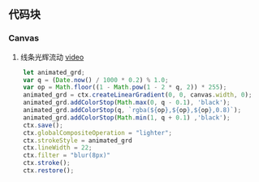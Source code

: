 ## 代码块

### Canvas
1. 线条光辉流动 [video](#https://github.com/lulu-s/lulu-book/blob/master/assets/%E7%BA%BF%E6%9D%A1%E5%85%89%E8%BE%89%E6%B5%81%E5%8A%A8.mov)
```js
    let animated_grd;
    var q = (Date.now() / 1000 * 0.2) % 1.0;
    var op = Math.floor((1 - Math.pow(1 - 2 * q, 2)) * 255);
    animated_grd = ctx.createLinearGradient(0, 0, canvas.width, 0);
    animated_grd.addColorStop(Math.max(0, q - 0.1), 'black');
    animated_grd.addColorStop(q, `rgba(${op},${op},${op},0.8)`);
    animated_grd.addColorStop(Math.min(1, q + 0.1) ,'black');
    ctx.save();
    ctx.globalCompositeOperation = "lighter";
    ctx.strokeStyle = animated_grd
    ctx.lineWidth = 22;
    ctx.filter = "blur(8px)"
    ctx.stroke();
    ctx.restore();
```
